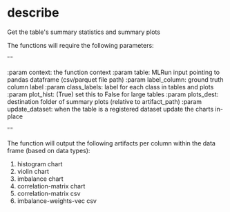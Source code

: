 # describe

Get the table's summary statistics and summary plots

The functions will require the following parameters:

'''

:param context:         the function context
:param table:           MLRun input pointing to pandas dataframe (csv/parquet file path)
:param label_column:    ground truth column label
:param class_labels:    label for each class in tables and plots
:param plot_hist:       (True) set this to False for large tables
:param plots_dest:      destination folder of summary plots (relative to artifact_path)
:param update_dataset:  when the table is a registered dataset update the charts in-place

'''

The function will output the following artifacts per column within the data frame (based on data types):

1. histogram chart
2. violin chart
3. imbalance chart
4. correlation-matrix chart
5. correlation-matrix csv
6. imbalance-weights-vec csv